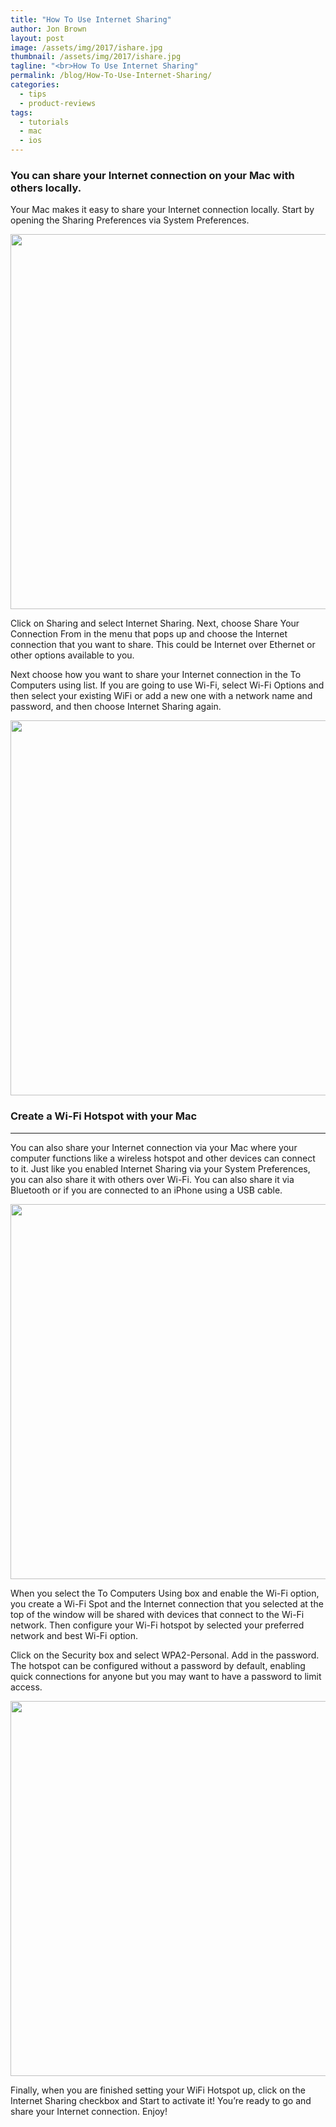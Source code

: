 ```yaml
---
title: "How To Use Internet Sharing"
author: Jon Brown
layout: post
image: /assets/img/2017/ishare.jpg
thumbnail: /assets/img/2017/ishare.jpg
tagline: "<br>How To Use Internet Sharing"
permalink: /blog/How-To-Use-Internet-Sharing/
categories:
  - tips
  - product-reviews
tags:
  - tutorials
  - mac
  - ios
---
```

### You can share your Internet connection on your Mac with others locally.

Your Mac makes it easy to share your Internet connection locally. Start by opening the Sharing Preferences via System Preferences.

<img src="{{ site.site_cdn }}/assets/img/blog/2017/isharing/Internetsharing_image_1.png" class="img-fluid rounded m-2" width="600" />

Click on Sharing and select Internet Sharing. Next, choose Share Your Connection From in the menu that pops up and choose the Internet connection that you want to share. This could be Internet over Ethernet or other options available to you.

Next choose how you want to share your Internet connection in the To Computers using list. If you are going to use Wi-Fi, select Wi-Fi Options and then select your existing WiFi or add a new one with a network name and password, and then choose Internet Sharing again.

<img src="{{ site.site_cdn }}/assets/img/blog/2017/isharing/Internetsharing_image_2.png" class="img-fluid rounded m-2" width="600" />

### Create a Wi-Fi Hotspot with your Mac
---
You can also share your Internet connection via your Mac where your computer functions like a wireless hotspot and other devices can connect to it. Just like you enabled Internet Sharing via your System Preferences, you can also share it with others over Wi-Fi. You can also share it via Bluetooth or if you are connected to an iPhone using a USB cable.

<img src="{{ site.site_cdn }}/assets/img/blog/2017/isharing/Internetsharing_image_3.png" class="img-fluid rounded m-2" width="600" />

When you select the To Computers Using box and enable the Wi-Fi option, you create a Wi-Fi Spot and the Internet connection that you selected at the top of the window will be shared with devices that connect to the Wi-Fi network. Then configure your Wi-Fi hotspot by selected your preferred network and best Wi-Fi option.

Click on the Security box and select WPA2-Personal. Add in the password. The hotspot can be configured without a password by default, enabling quick connections for anyone but you may want to have a password to limit access. 

<img src="{{ site.site_cdn }}/assets/img/blog/2017/isharing/Internetsharing_image_4.png" class="img-fluid rounded m-2" width="600" />

Finally, when you are finished setting your WiFi Hotspot up, click on the Internet Sharing checkbox and Start to activate it! You’re ready to go and share your Internet connection. Enjoy!
